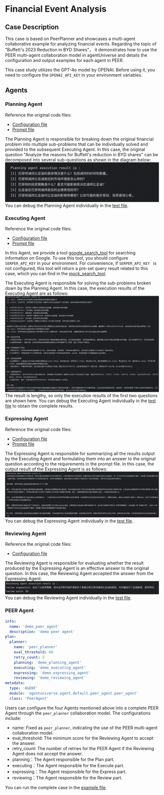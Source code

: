 # Financial Event Analysis
## Case Description
This case is based on PeerPlanner and showcases a multi-agent collaborative example for analyzing financial events. Regarding the topic of "Buffett's 2023 Reduction in BYD Shares"， it demonstrates how to use the PEER multi-agent collaboration model in agentUniverse and details the configuration and output examples for each agent in PEER.

This case study utilizes the GPT-4o model by OPENAI. Before using it, you need to configure the `OPENAI_API_KEY` in your environment variables.

## Agents
### Planning Agent 
Reference the original code files:
- [Configuration file](../../../../sample_standard_app/app/core/agent/peer_agent_case/demo_planning_agent.yaml)
- [Prompt file](../../../../sample_standard_app/app/core/prompt/planning_agent_cn.yaml)  

The Planning Agent is responsible for breaking down the original financial problem into multiple sub-problems that can be individually solved and provided to the subsequent Executing Agent. In this case, the original question "Analyze the reasons for Buffett's reduction in BYD shares" can be decomposed into several sub-questions as shown in the diagram below:
![planning_result](../../_picture/6_4_1_planning_result.png)
You can debug the Planning Agent individually in the [test file](../../../../sample_standard_app/app/test/test_planning_agent.py).

### Executing Agent 
Reference the original code files:
- [Configuration file](../../../../sample_standard_app/app/core/agent/peer_agent_case/demo_executing_agent.yaml)
- [Prompt file](../../../../sample_standard_app/app/core/prompt/executing_agent_cn.yaml)

In this Agent, we provide a tool [google_search_tool](../../../../sample_standard_app/app/core/tool/google_search_tool.py) for searching information on Google. To use this tool, you should configure `SERPER_API_KEY` in your environment. For convenience, if `SERPER_API_KEY ` is not configured, this tool will return a pre-set query result related to this case, which you can find in the [mock_search_tool](../../../../sample_standard_app/app/core/tool/mock_search_tool.py).


The Executing Agent is responsible for solving the sub-problems broken down by the Planning Agent. In this case, the execution results of the Executing Agent are as follows:  
![executing_result](../../_picture/6_4_1_executing_result.png)
The result is lengthy, so only the execution results of the first two questions are shown here. You can debug the Executing Agent individually in the [test file](../../../../sample_standard_app/app/test/test_executing_agent.py) to obtain the complete results.

### Expressing Agent 
Reference the original code files:
- [Configuration file](../../../../sample_standard_app/app/core/agent/peer_agent_case/demo_expressing_agent.yaml)
- [Prompt file](../../../../sample_standard_app/app/core/prompt/expressing_agent_cn.yaml)  

The Expressing Agent is responsible for summarizing all the results output by the Executing Agent and formulating them into an answer to the original question according to the requirements in the prompt file. In this case, the output result of the Expressing Agent is as follows:
![expressing_result](../../_picture/6_4_1_expressing_result.png)
You can debug the Expressing Agent individually in the [test file](../../../../sample_standard_app/app/test/test_expressing_agent.py).

### Reviewing Agent 
Reference the original code files:
- [Configuration file](../../../../sample_standard_app/app/core/agent/peer_agent_case/demo_reviewing_agent.yaml)

The Reviewing Agent is responsible for evaluating whether the result produced by the Expressing Agent is an effective answer to the original question. In this case, the Reviewing Agent accepted the answer from the Expressing Agent:
![reviewing_result](../../_picture/6_4_1_reviewing_result.png)
You can debug the Reviewing Agent individually in the [test file](../../../../sample_standard_app/app/test/test_reviewing_agent.py).

### PEER Agent 
```yaml
info:
  name: 'demo_peer_agent'
  description: 'demo peer agent'
plan:
  planner:
    name: 'peer_planner'
    eval_threshold: 60
    retry_count: 2
    planning: 'demo_planning_agent'
    executing: 'demo_executing_agent'
    expressing: 'demo_expressing_agent'
    reviewing: 'demo_reviewing_agent'
metadata:
  type: 'AGENT'
  module: 'agentuniverse.agent.default.peer_agent.peer_agent'
  class: 'PeerAgent'
```
Users can configure the four Agents mentioned above into a complete PEER Agent through the `peer_planner` collaboration model. The configurations include:
- name: Fixed as `peer_planner`, indicating the use of the PEER multi-agent collaboration model.
- eval_threshold: The minimum score for the Reviewing Agent to accept the answer.
- retry_count: The number of retries for the PEER Agent if the Reviewing Agent does not accept the answer.
- planning：The Agent responsible for the Plan part.
- executing：The Agent responsible for the Execute part.
- expressing：The Agent responsible for the Express part.
- reviewing：The Agent responsible for the Review part.

You can run the complete case in the [example file](../../../../sample_standard_app/app/examples/peer_chat_bot.py).

